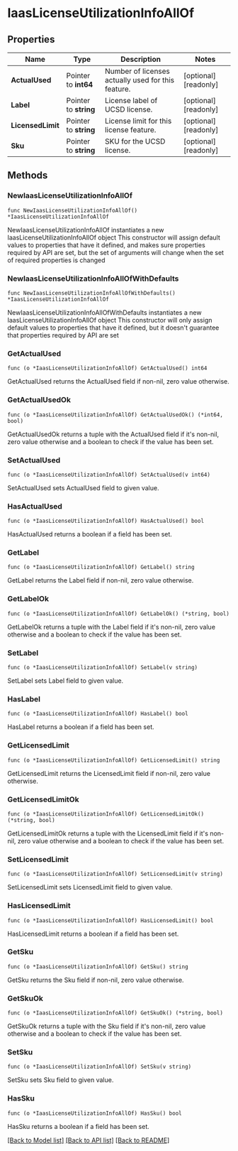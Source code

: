 # IaasLicenseUtilizationInfoAllOf

## Properties

Name | Type | Description | Notes
------------ | ------------- | ------------- | -------------
**ActualUsed** | Pointer to **int64** | Number of licenses actually used for this feature. | [optional] [readonly] 
**Label** | Pointer to **string** | License label of UCSD license. | [optional] [readonly] 
**LicensedLimit** | Pointer to **string** | License limit for this license feature. | [optional] [readonly] 
**Sku** | Pointer to **string** | SKU for the UCSD license. | [optional] [readonly] 

## Methods

### NewIaasLicenseUtilizationInfoAllOf

`func NewIaasLicenseUtilizationInfoAllOf() *IaasLicenseUtilizationInfoAllOf`

NewIaasLicenseUtilizationInfoAllOf instantiates a new IaasLicenseUtilizationInfoAllOf object
This constructor will assign default values to properties that have it defined,
and makes sure properties required by API are set, but the set of arguments
will change when the set of required properties is changed

### NewIaasLicenseUtilizationInfoAllOfWithDefaults

`func NewIaasLicenseUtilizationInfoAllOfWithDefaults() *IaasLicenseUtilizationInfoAllOf`

NewIaasLicenseUtilizationInfoAllOfWithDefaults instantiates a new IaasLicenseUtilizationInfoAllOf object
This constructor will only assign default values to properties that have it defined,
but it doesn't guarantee that properties required by API are set

### GetActualUsed

`func (o *IaasLicenseUtilizationInfoAllOf) GetActualUsed() int64`

GetActualUsed returns the ActualUsed field if non-nil, zero value otherwise.

### GetActualUsedOk

`func (o *IaasLicenseUtilizationInfoAllOf) GetActualUsedOk() (*int64, bool)`

GetActualUsedOk returns a tuple with the ActualUsed field if it's non-nil, zero value otherwise
and a boolean to check if the value has been set.

### SetActualUsed

`func (o *IaasLicenseUtilizationInfoAllOf) SetActualUsed(v int64)`

SetActualUsed sets ActualUsed field to given value.

### HasActualUsed

`func (o *IaasLicenseUtilizationInfoAllOf) HasActualUsed() bool`

HasActualUsed returns a boolean if a field has been set.

### GetLabel

`func (o *IaasLicenseUtilizationInfoAllOf) GetLabel() string`

GetLabel returns the Label field if non-nil, zero value otherwise.

### GetLabelOk

`func (o *IaasLicenseUtilizationInfoAllOf) GetLabelOk() (*string, bool)`

GetLabelOk returns a tuple with the Label field if it's non-nil, zero value otherwise
and a boolean to check if the value has been set.

### SetLabel

`func (o *IaasLicenseUtilizationInfoAllOf) SetLabel(v string)`

SetLabel sets Label field to given value.

### HasLabel

`func (o *IaasLicenseUtilizationInfoAllOf) HasLabel() bool`

HasLabel returns a boolean if a field has been set.

### GetLicensedLimit

`func (o *IaasLicenseUtilizationInfoAllOf) GetLicensedLimit() string`

GetLicensedLimit returns the LicensedLimit field if non-nil, zero value otherwise.

### GetLicensedLimitOk

`func (o *IaasLicenseUtilizationInfoAllOf) GetLicensedLimitOk() (*string, bool)`

GetLicensedLimitOk returns a tuple with the LicensedLimit field if it's non-nil, zero value otherwise
and a boolean to check if the value has been set.

### SetLicensedLimit

`func (o *IaasLicenseUtilizationInfoAllOf) SetLicensedLimit(v string)`

SetLicensedLimit sets LicensedLimit field to given value.

### HasLicensedLimit

`func (o *IaasLicenseUtilizationInfoAllOf) HasLicensedLimit() bool`

HasLicensedLimit returns a boolean if a field has been set.

### GetSku

`func (o *IaasLicenseUtilizationInfoAllOf) GetSku() string`

GetSku returns the Sku field if non-nil, zero value otherwise.

### GetSkuOk

`func (o *IaasLicenseUtilizationInfoAllOf) GetSkuOk() (*string, bool)`

GetSkuOk returns a tuple with the Sku field if it's non-nil, zero value otherwise
and a boolean to check if the value has been set.

### SetSku

`func (o *IaasLicenseUtilizationInfoAllOf) SetSku(v string)`

SetSku sets Sku field to given value.

### HasSku

`func (o *IaasLicenseUtilizationInfoAllOf) HasSku() bool`

HasSku returns a boolean if a field has been set.


[[Back to Model list]](../README.md#documentation-for-models) [[Back to API list]](../README.md#documentation-for-api-endpoints) [[Back to README]](../README.md)


